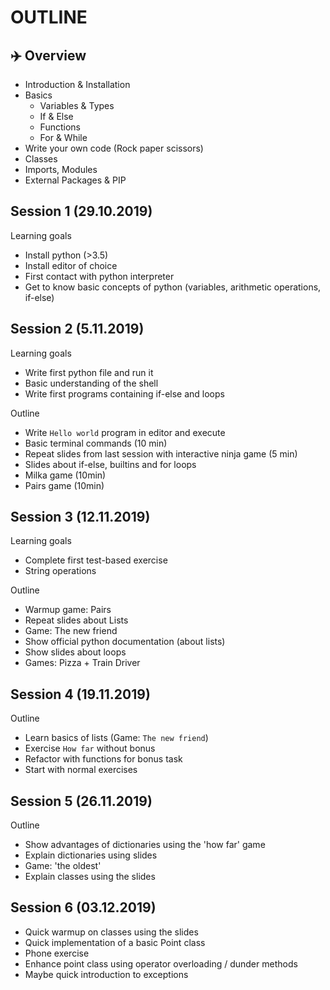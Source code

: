 OUTLINE
========

## ✈️ Overview

- Introduction & Installation
- Basics
  - Variables & Types
  - If & Else
  - Functions
  - For & While
- Write your own code (Rock paper scissors)
- Classes
- Imports, Modules
- External Packages & PIP


## Session 1 (29.10.2019)

Learning goals
- Install python (>3.5)
- Install editor of choice
- First contact with python interpreter
- Get to know basic concepts of python (variables, arithmetic operations, if-else)


## Session 2 (5.11.2019)

Learning goals
- Write first python file and run it
- Basic understanding of the shell
- Write first programs containing if-else and loops

Outline
- Write `Hello world` program in editor and execute
- Basic terminal commands (10 min)
- Repeat slides from last session with interactive ninja game (5 min)
- Slides about if-else, builtins and for loops
- Milka game (10min)
- Pairs game (10min)


## Session 3 (12.11.2019)

Learning goals
- Complete first test-based exercise
- String operations

Outline
- Warmup game: Pairs
- Repeat slides about Lists
- Game: The new friend
- Show official python documentation (about lists)
- Show slides about loops
- Games: Pizza + Train Driver


## Session 4 (19.11.2019)

Outline
- Learn basics of lists (Game: `The new friend`)
- Exercise `How far` without bonus
- Refactor with functions for bonus task
- Start with normal exercises


## Session 5 (26.11.2019)

Outline
- Show advantages of dictionaries using the 'how far' game
- Explain dictionaries using slides
- Game: 'the oldest'
- Explain classes using the slides


## Session 6 (03.12.2019)

- Quick warmup on classes using the slides
- Quick implementation of a basic Point class
- Phone exercise
- Enhance point class using operator overloading / dunder methods
- Maybe quick introduction to exceptions
